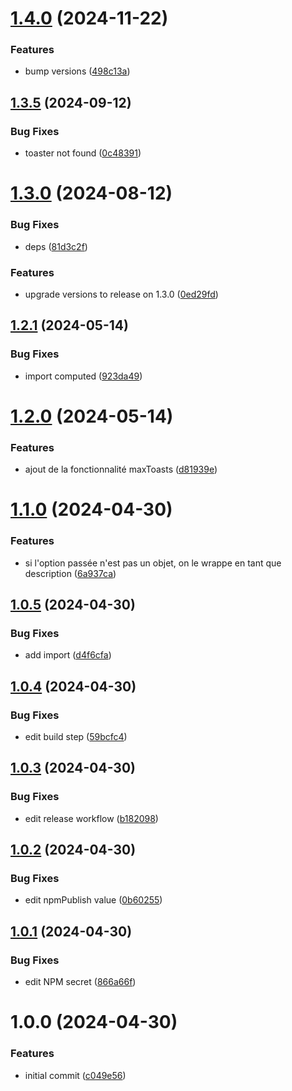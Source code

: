 # [1.4.0](https://github.com/SocialGouv/nuxt-dsfr-toaster-module/compare/v1.3.5...v1.4.0) (2024-11-22)


### Features

* bump versions ([498c13a](https://github.com/SocialGouv/nuxt-dsfr-toaster-module/commit/498c13a6ef4b30ba235e76cb0d0da373978555ef))

## [1.3.5](https://github.com/SocialGouv/nuxt-dsfr-toaster-module/compare/v1.3.4...v1.3.5) (2024-09-12)


### Bug Fixes

* toaster not found ([0c48391](https://github.com/SocialGouv/nuxt-dsfr-toaster-module/commit/0c48391d7a12979fa47cffcce7b34e9a7cfc8d95))

# [1.3.0](https://github.com/SocialGouv/nuxt-dsfr-toaster-module/compare/v1.2.1...v1.3.0) (2024-08-12)


### Bug Fixes

* deps ([81d3c2f](https://github.com/SocialGouv/nuxt-dsfr-toaster-module/commit/81d3c2f495d28420539efa503746c68ce4fa2425))


### Features

* upgrade versions to release on 1.3.0 ([0ed29fd](https://github.com/SocialGouv/nuxt-dsfr-toaster-module/commit/0ed29fd44adcb3795c559dad4e5bfae715d234c6))

## [1.2.1](https://github.com/SocialGouv/nuxt-dsfr-toaster-module/compare/v1.2.0...v1.2.1) (2024-05-14)


### Bug Fixes

* import computed ([923da49](https://github.com/SocialGouv/nuxt-dsfr-toaster-module/commit/923da496be9c883c23b743d5522ed5be57c7a51b))

# [1.2.0](https://github.com/SocialGouv/nuxt-dsfr-toaster-module/compare/v1.1.0...v1.2.0) (2024-05-14)


### Features

* ajout de la fonctionnalité maxToasts ([d81939e](https://github.com/SocialGouv/nuxt-dsfr-toaster-module/commit/d81939eabe33e5361387f1f46d512538832d577c))

# [1.1.0](https://github.com/SocialGouv/nuxt-dsfr-toaster-module/compare/v1.0.5...v1.1.0) (2024-04-30)


### Features

* si l'option passée n'est pas un objet, on le wrappe en tant que description ([6a937ca](https://github.com/SocialGouv/nuxt-dsfr-toaster-module/commit/6a937ca20bca3d10139b4fc9674ff784bf993277))

## [1.0.5](https://github.com/SocialGouv/nuxt-dsfr-toaster-module/compare/v1.0.4...v1.0.5) (2024-04-30)


### Bug Fixes

* add import ([d4f6cfa](https://github.com/SocialGouv/nuxt-dsfr-toaster-module/commit/d4f6cfa9475c61d22df9e0c629e4251aa0df041e))

## [1.0.4](https://github.com/SocialGouv/nuxt-dsfr-toaster-module/compare/v1.0.3...v1.0.4) (2024-04-30)


### Bug Fixes

* edit build step ([59bcfc4](https://github.com/SocialGouv/nuxt-dsfr-toaster-module/commit/59bcfc4678acaf928d29b9f3507ca03f260b73da))

## [1.0.3](https://github.com/SocialGouv/nuxt-dsfr-toaster-module/compare/v1.0.2...v1.0.3) (2024-04-30)


### Bug Fixes

* edit release workflow ([b182098](https://github.com/SocialGouv/nuxt-dsfr-toaster-module/commit/b1820986d2fa4ebe7471323decee329003550a12))

## [1.0.2](https://github.com/SocialGouv/nuxt-dsfr-toaster-module/compare/v1.0.1...v1.0.2) (2024-04-30)


### Bug Fixes

* edit npmPublish value ([0b60255](https://github.com/SocialGouv/nuxt-dsfr-toaster-module/commit/0b602550319ebaba6ec6185d616f38ad8d2dd44e))

## [1.0.1](https://github.com/SocialGouv/nuxt-dsfr-toaster-module/compare/v1.0.0...v1.0.1) (2024-04-30)


### Bug Fixes

* edit NPM secret ([866a66f](https://github.com/SocialGouv/nuxt-dsfr-toaster-module/commit/866a66fc9743bedf8abd74c9f7fcece821d8a5e1))

# 1.0.0 (2024-04-30)


### Features

* initial commit ([c049e56](https://github.com/SocialGouv/nuxt-dsfr-toaster-module/commit/c049e569dd82eeebcc8acd320246ab19896927a8))
